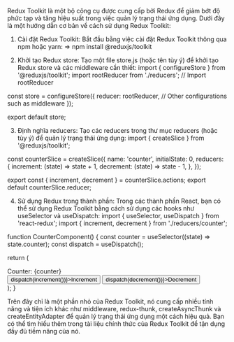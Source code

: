 Redux Toolkit là một bộ công cụ được cung cấp bởi Redux để giảm bớt độ phức tạp và tăng hiệu suất trong việc quản lý trạng thái ứng dụng. Dưới đây là một hướng dẫn cơ bản về cách sử dụng Redux Toolkit:

1. Cài đặt Redux Toolkit: Bắt đầu bằng việc cài đặt Redux Toolkit thông qua npm hoặc yarn:
   => npm install @reduxjs/toolkit

2. Khởi tạo Redux store: Tạo một file store.js (hoặc tên tùy ý) để khởi tạo Redux store và các middleware cần thiết:
   import { configureStore } from '@reduxjs/toolkit';
   import rootReducer from './reducers'; // Import rootReducer

const store = configureStore({
reducer: rootReducer,
// Other configurations such as middleware
});

export default store;

3. Định nghĩa reducers: Tạo các reducers trong thư mục reducers (hoặc tùy ý) để quản lý trạng thái ứng dụng:
   import { createSlice } from '@reduxjs/toolkit';

const counterSlice = createSlice({
name: 'counter',
initialState: 0,
reducers: {
increment: (state) => state + 1,
decrement: (state) => state - 1,
},
});

export const { increment, decrement } = counterSlice.actions;
export default counterSlice.reducer;

4. Sử dụng Redux trong thành phần: Trong các thành phần React, bạn có thể sử dụng Redux Toolkit bằng cách sử dụng các hooks như useSelector và useDispatch:
   import { useSelector, useDispatch } from 'react-redux';
   import { increment, decrement } from './reducers/counter';

function CounterComponent() {
const counter = useSelector((state) => state.counter);
const dispatch = useDispatch();

return (

<div>
<div>Counter: {counter}</div>
<button onClick={() => dispatch(increment())}>Increment</button>
<button onClick={() => dispatch(decrement())}>Decrement</button>
</div>
);
}

Trên đây chỉ là một phần nhỏ của Redux Toolkit, nó cung cấp nhiều tính năng và tiện ích khác như middleware, redux-thunk, createAsyncThunk và createEntityAdapter để quản lý trạng thái ứng dụng một cách hiệu quả. Bạn có thể tìm hiểu thêm trong tài liệu chính thức của Redux Toolkit để tận dụng đầy đủ tiềm năng của nó.
